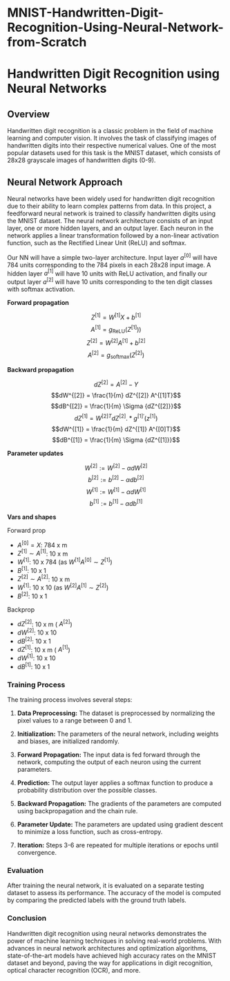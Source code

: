 # MNIST-Handwritten-Digit-Recognition-Using-Neural-Network-from-Scratch

# Handwritten Digit Recognition using Neural Networks

## Overview

Handwritten digit recognition is a classic problem in the field of machine learning and computer vision. It involves the task of classifying images of handwritten digits into their respective numerical values. One of the most popular datasets used for this task is the MNIST dataset, which consists of 28x28 grayscale images of handwritten digits (0-9).

## Neural Network Approach

Neural networks have been widely used for handwritten digit recognition due to their ability to learn complex patterns from data. In this project, a feedforward neural network is trained to classify handwritten digits using the MNIST dataset. The neural network architecture consists of an input layer, one or more hidden layers, and an output layer. Each neuron in the network applies a linear transformation followed by a non-linear activation function, such as the Rectified Linear Unit (ReLU) and softmax.

Our NN will have a simple two-layer architecture. Input layer $a^{[0]}$ will have 784 units corresponding to the 784 pixels in each 28x28 input image. A hidden layer $a^{[1]}$ will have 10 units with ReLU activation, and finally our output layer $a^{[2]}$ will have 10 units corresponding to the ten digit classes with softmax activation.

**Forward propagation**

$$Z^{[1]} = W^{[1]} X + b^{[1]}$$
$$A^{[1]} = g_{\text{ReLU}}(Z^{[1]}))$$
$$Z^{[2]} = W^{[2]} A^{[1]} + b^{[2]}$$
$$A^{[2]} = g_{\text{softmax}}(Z^{[2]})$$

**Backward propagation**

$$dZ^{[2]} = A^{[2]} - Y$$
$$dW^{[2]} = \frac{1}{m} dZ^{[2]} A^{[1]T}$$
$$dB^{[2]} = \frac{1}{m} \Sigma {dZ^{[2]}}$$
$$dZ^{[1]} = W^{[2]T} dZ^{[2]} .* g^{[1]\prime} (z^{[1]})$$
$$dW^{[1]} = \frac{1}{m} dZ^{[1]} A^{[0]T}$$
$$dB^{[1]} = \frac{1}{m} \Sigma {dZ^{[1]}}$$

**Parameter updates**

$$W^{[2]} := W^{[2]} - \alpha dW^{[2]}$$
$$b^{[2]} := b^{[2]} - \alpha db^{[2]}$$
$$W^{[1]} := W^{[1]} - \alpha dW^{[1]}$$
$$b^{[1]} := b^{[1]} - \alpha db^{[1]}$$

**Vars and shapes**

Forward prop

- $A^{[0]} = X$: 784 x m
- $Z^{[1]} \sim A^{[1]}$: 10 x m
- $W^{[1]}$: 10 x 784 (as $W^{[1]} A^{[0]} \sim Z^{[1]}$)
- $B^{[1]}$: 10 x 1
- $Z^{[2]} \sim A^{[2]}$: 10 x m
- $W^{[1]}$: 10 x 10 (as $W^{[2]} A^{[1]} \sim Z^{[2]}$)
- $B^{[2]}$: 10 x 1

Backprop

- $dZ^{[2]}$: 10 x m ($~A^{[2]}$)
- $dW^{[2]}$: 10 x 10
- $dB^{[2]}$: 10 x 1
- $dZ^{[1]}$: 10 x m ($~A^{[1]}$)
- $dW^{[1]}$: 10 x 10
- $dB^{[1]}$: 10 x 1

### Training Process

The training process involves several steps:

1. **Data Preprocessing:** The dataset is preprocessed by normalizing the pixel values to a range between 0 and 1.

2. **Initialization:** The parameters of the neural network, including weights and biases, are initialized randomly.

3. **Forward Propagation:** The input data is fed forward through the network, computing the output of each neuron using the current parameters.

4. **Prediction:** The output layer applies a softmax function to produce a probability distribution over the possible classes.

5. **Backward Propagation:** The gradients of the parameters are computed using backpropagation and the chain rule.

6. **Parameter Update:** The parameters are updated using gradient descent to minimize a loss function, such as cross-entropy.

7. **Iteration:** Steps 3-6 are repeated for multiple iterations or epochs until convergence.

### Evaluation

After training the neural network, it is evaluated on a separate testing dataset to assess its performance. The accuracy of the model is computed by comparing the predicted labels with the ground truth labels.

### Conclusion

Handwritten digit recognition using neural networks demonstrates the power of machine learning techniques in solving real-world problems. With advances in neural network architectures and optimization algorithms, state-of-the-art models have achieved high accuracy rates on the MNIST dataset and beyond, paving the way for applications in digit recognition, optical character recognition (OCR), and more.
